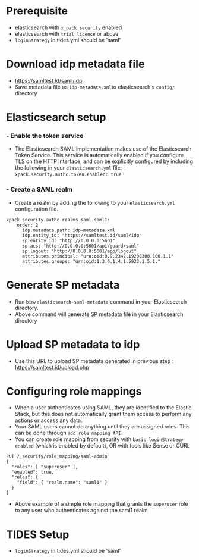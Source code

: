 # Prerequisite
- elasticsearch with `x_pack security` enabled
- elasticsearch with `trial licence` or above
- `loginStrategy` in tides.yml should be 'saml'
# Download idp metadata file
- https://samltest.id/saml/idp
- Save metadata file as `idp-metadata.xml`to elasticsearch's `config/` directory 
# Elasticsearch setup
###  - Enable the token service
   - The Elasticsearch SAML implementation makes use of the Elasticsearch Token Service. This service is automatically enabled if you configure TLS on the HTTP interface, and can be explicitly configured by including the following in your `elasticsearch.yml` file:
    - `xpack.security.authc.token.enabled: true`
    

###  - Create a SAML realm
- Create a realm by adding the following to your `elasticsearch.yml` configuration file.
``` 
xpack.security.authc.realms.saml.saml1:
    order: 2
      idp.metadata.path: idp-metadata.xml
      idp.entity_id: "https://samltest.id/saml/idp"
      sp.entity_id: "http://0.0.0.0:5601"
      sp.acs: "http://0.0.0.0:5601/api/guard/saml"
      sp.logout: "http://0.0.0.0:5601/app/logout"
      attributes.principal: "urn:oid:0.9.2342.19200300.100.1.1"
      attributes.groups: "urn:oid:1.3.6.1.4.1.5923.1.5.1."
 ```
# Generate SP metadata
- Run `bin/elasticsearch-saml-metadata` command in your Elasticsearch directory.
- Above command will generate SP metadata file in your Elasticsearch directory

# Upload SP metadata to idp
- Use this URL to upload SP metadata generated in previous step : https://samltest.id/upload.php

# Configuring role mappings
- When a user authenticates using SAML, they are identified to the Elastic Stack, but this does not automatically grant them access to perform any actions or access any data.
- Your SAML users cannot do anything until they are assigned roles. This can be done through `add role mapping API`
- You can create role mapping from  security with `basic loginStrategy enabled` (which is enabled by default), OR with tools like Sense or CURL
```
PUT /_security/role_mapping/saml-admin
{
  "roles": [ "superuser" ],
  "enabled": true,
  "rules": {
    "field": { "realm.name": "saml1" }
  }
}
```
- Above example of a simple role mapping that grants the `superuser` role to any user who authenticates against the saml1 realm

# TIDES Setup 
- `loginStrategy` in tides.yml should be 'saml'
